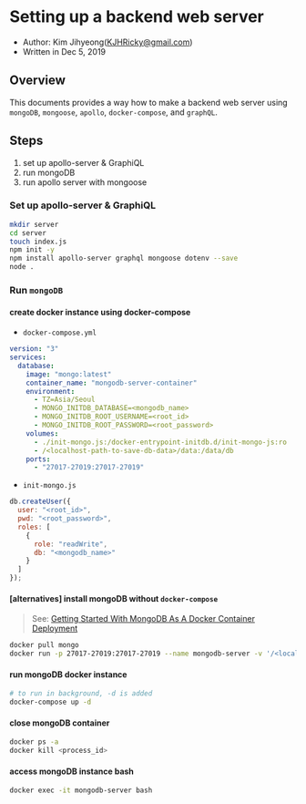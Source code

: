# Setting up a backend web server

- Author: Kim Jihyeong(KJHRicky@gmail.com)
- Written in Dec 5, 2019

## Overview

This documents provides a way how to make a backend web server using `mongoDB`, `mongoose`, `apollo`, `docker-compose`, and `graphQL`.

## Steps

1. set up apollo-server & GraphiQL
1. run mongoDB
1. run apollo server with mongoose

### Set up apollo-server & GraphiQL

```bash
mkdir server
cd server
touch index.js
npm init -y
npm install apollo-server graphql mongoose dotenv --save
node .
```

### Run `mongoDB`

#### create docker instance using docker-compose

- `docker-compose.yml`

```yml
version: "3"
services:
  database:
    image: "mongo:latest"
    container_name: "mongodb-server-container"
    environment:
      - TZ=Asia/Seoul
      - MONGO_INITDB_DATABASE=<mongodb_name>
      - MONGO_INITDB_ROOT_USERNAME=<root_id>
      - MONGO_INITDB_ROOT_PASSWORD=<root_password>
    volumes:
      - ./init-mongo.js:/docker-entrypoint-initdb.d/init-mongo-js:ro
      - /<localhost-path-to-save-db-data>/data:/data/db
    ports:
      - "27017-27019:27017-27019"
```

- `init-mongo.js`

```js
db.createUser({
  user: "<root_id>",
  pwd: "<root_password>",
  roles: [
    {
      role: "readWrite",
      db: "<mongodb_name>"
    }
  ]
});
```

#### [alternatives] install mongoDB without `docker-compose`

> See: [Getting Started With MongoDB As A Docker Container Deployment](https://www.thepolyglotdeveloper.com/2019/01/getting-started-mongodb-docker-container-deployment/)

```bash
docker pull mongo
docker run -p 27017-27019:27017-27019 --name mongodb-server -v '/<localhost-path-to-save-db-data>/data:/data/db' -d mongo
```

#### run mongoDB docker instance

```bash
# to run in background, -d is added
docker-compose up -d
```

#### close mongoDB container

```bash
docker ps -a
docker kill <process_id>
```

#### access mongoDB instance bash

```bash
docker exec -it mongodb-server bash
```
